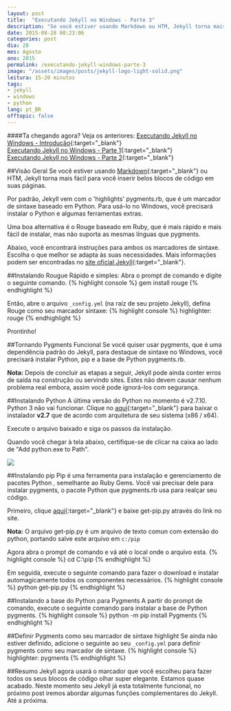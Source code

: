 ```yaml
---
layout: post
title:  "Executando Jekyll no Windows - Parte 3"
description: "Se você estiver usando Markdown ou HTM, Jekyll torna mais fácil para você inserir belos blocos de código em suas páginas.Por padrão, Jekyll vem com o ‘highlights’ pygments.rb, que é um marcador de sintaxe baseado em Python. Para usá-lo no Windows, você precisará instalar o Python e algumas ferramentas extras."
date: 2015-08-28 00:23:06
categories: post 
dia: 28
mes: Agosto
ano: 2015
permalink: /executando-jekyll-windows-parte-3
image: "/assets/images/posts/jekyll-logo-light-solid.png"
leitura: 15-20 minutos
tags:
- jekyll
- windows
- python
lang: pt_BR
offtopic: false
---
```

	
####Ta chegando agora? Veja os anteriores:
[Executando Jekyll no Windows - Introdução]({{site.url}}/executando-jekyll-windows-introducao/){:target="_blank"}
<br/>
[Executando Jekyll no Windows - Parte 1]({{site.url}}/executando-jekyll-windows-parte-1/){:target="_blank"}
<br/>
[Executando Jekyll no Windows - Parte 2]({{site.url}}/executando-jekyll-windows-parte-2/){:target="_blank"}


##Visão Geral
Se você estiver usando [Markdown](http://daringfireball.net/projects/markdown/){:target="_blank"} ou HTM, Jekyll torna mais fácil
para você inserir belos blocos de código em suas páginas.

Por padrão, Jekyll vem com o 'highlights' pygments.rb, que é um marcador de sintaxe baseado em Python. Para usá-lo no Windows, 
você precisará instalar o Python e algumas ferramentas extras.

Uma boa alternativa é o Rouge baseado em Ruby, que é mais rápido e mais fácil de instalar, 
mas não suporta as mesmas línguas que pygments.

Abaixo, você encontrará instruções para ambos os marcadores de sintaxe. Escolha o que melhor se adapta às suas necessidades. 
Mais informações podem ser encontradas no [site oficial Jekyll](http://jekyllrb.com/docs/templates/#code-snippet-highlighting){:target="_blank"}.

##Instalando Rougue
Rápido e simples: Abra o prompt de comando e digite o seguinte comando.
{% highlight console %}
gem install rouge
{% endhighlight %}

Então, abre o arquivo `_config.yml` (na raíz de seu projeto Jekyll), defina Rouge como seu marcador sintaxe:
{% highlight console %}
highlighter: rouge
{% endhighlight %}

Prontinho!

##Tornando Pygments Funcional
Se você quiser usar pygments, que é uma dependência padrão do Jekyll, para destaque de sintaxe no Windows, você precisará 
instalar Python, pip e a base de Python pygments.rb.

**Nota:** Depois de concluir as etapas a seguir, Jekyll pode ainda conter erros de saída na construção ou servindo sites. 
Estes não devem causar nenhum problema real embora, assim você pode ignorá-los com segurança.

##Instalando Python
A última versão do Python no momento é v2.7.10. Python 3 não vai funcionar.
Clique no [aqui](https://www.python.org/downloads/){:target="_blank"} para baixar o instalador **v2.7** que de acordo com arquitetura de seu sistema (x86 / x64).

Execute o arquivo baixado e siga os passos da instalação.

Quando você chegar à tela abaixo, certifique-se de clicar na caixa ao lado de "Add python.exe to Path".

<p class="thumbnaill-post-70">
	<img src="{{ site.url }}/assets/images/posts/python-path.png"/>
</p> 

##Instalando pip
Pip é uma ferramenta para instalação e gerenciamento de pacotes Python , semelhante ao Ruby Gems. Você vai precisar dele para instalar pygments, 
o pacote Python que pygments.rb usa para realçar seu código.

Primeiro, clique [aqui](https://pip.pypa.io/en/latest/installing.html){:target="_blank"} e baixe get-pip.py através do link no site.

**Nota:** O arquivo get-pip.py é um arquivo de texto comun com extensão do python, portando salve este arquivo em `c:/pip`

Agora abra o prompt de comando e vá até o local onde o arquivo esta.
{% highlight console %}
cd C:\pip
{% endhighlight %}

Em seguida, execute o seguinte comando para fazer o download e instalar automagicamente todos os componentes necessários.
{% highlight console %}
python get-pip.py
{% endhighlight %}

<script async src="//pagead2.googlesyndication.com/pagead/js/adsbygoogle.js"></script>
<!-- valdirviana.github.io - Intro post (so texto) -->
<ins class="adsbygoogle"
     style="display:block"
     data-ad-client="ca-pub-7851524114238986"
     data-ad-slot="3633647753"
     data-ad-format="auto"></ins>
<script>
(adsbygoogle = window.adsbygoogle || []).push({});
</script>

##Instalando a base do Python para Pygments
A partir do prompt de comando, execute o seguinte comando para instalar a base de Python pygments.
{% highlight console %}
python -m pip install Pygments
{% endhighlight %}

##Definir Pygments como seu marcador de sintaxe highlight
Se ainda não estiver definido, adicione o seguinte ao seu `_config.yml` para definir pygments como seu marcador de sintaxe.
{% highlight console %}
highlighter: pygments
{% endhighlight %}

##Resumo
Jekyll agora usará o marcador que você escolheu para fazer todos os seus blocos de código olhar super elegante. Estamos quase acabado.
Neste momento seu Jekyll já esta totalmente funcional, no próximo post iremos abordar algumas funções complementares do Jekyll.
Até a próxima.